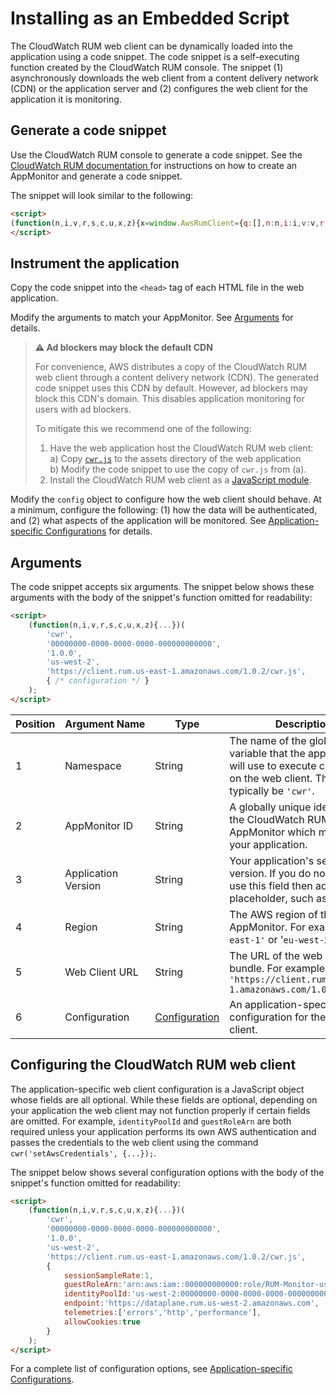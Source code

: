 # Installing as an Embedded Script

The CloudWatch RUM web client can be dynamically loaded into the application
using a code snippet. The code snippet is a self-executing function created by
the CloudWatch RUM console. The snippet (1) asynchronously downloads the web
client from a content delivery network (CDN) or the application server and (2)
configures the web client for the application it is monitoring.

## Generate a code snippet

Use the CloudWatch RUM console to generate a code snippet. See the [CloudWatch
RUM documentation
](https://docs.aws.amazon.com/AmazonCloudWatch/latest/monitoring/CloudWatch-RUM.html)
for instructions on how to create an AppMonitor and generate a code snippet.

The snippet will look similar to the following:

```html
<script>
(function(n,i,v,r,s,c,u,x,z){x=window.AwsRumClient={q:[],n:n,i:i,v:v,r:r,c:c,u:u};window[n]=function(c,p){x.q.push({c:c,p:p});};z=document.createElement('script');z.async=true;z.src=s;document.head.insertBefore(z,document.getElementsByTagName('script')[0]);})('cwr','00000000-0000-0000-0000-000000000000','1.0.0','us-west-2','https://client.rum.us-east-1.amazonaws.com/1.0.2/cwr.js',{sessionSampleRate:1,guestRoleArn:'arn:aws:iam::000000000000:role/RUM-Monitor-us-west-2-000000000000-00xx-Unauth',identityPoolId:'us-west-2:00000000-0000-0000-0000-000000000000',endpoint:'https://dataplane.rum.us-west-2.amazonaws.com',telemetries:['errors','http','performance'],allowCookies:true});
</script>
```

## Instrument the application

Copy the code snippet into the `<head>` tag of each HTML file in the web
application.

Modify the arguments to match your AppMonitor. See [Arguments](#arguments) for details.

> **:warning: Ad blockers may block the default CDN**
>
> For convenience, AWS distributes a copy of the CloudWatch RUM web client
through a content delivery network (CDN). The generated code snippet uses this
CDN by default. However, ad blockers may block this CDN's domain. This disables
application monitoring for users with ad blockers.
>
> To mitigate this we recommend one of the following:
> 1. Have the web application host the CloudWatch RUM web client:<br/>
>    a) Copy [`cwr.js`](https://client.rum.us-east-1.amazonaws.com/1.x/cwr.js) to the assets directory of the web application<br/>
>    b) Modify the code snippet to use the copy of `cwr.js` from (a).
> 2. Install the CloudWatch RUM web client as a [JavaScript module](https://www.npmjs.com/package/aws-rum-web).

Modify the `config` object to configure how the web client should behave. At a
minimum, configure the following: (1) how the data will be authenticated, and
(2) what aspects of the application will be monitored. See
[Application-specific Configurations](configuration.md) for details.

## Arguments

The code snippet accepts six arguments. The snippet below shows these arguments with the body of the snippet's function omitted for readability:
```html
<script>
    (function(n,i,v,r,s,c,u,x,z){...})(
        'cwr',
        '00000000-0000-0000-0000-000000000000',
        '1.0.0',
        'us-west-2',
        'https://client.rum.us-east-1.amazonaws.com/1.0.2/cwr.js',
        { /* configuration */ }
    );
</script>
```

| Position | Argument&nbsp;Name | Type | Description |
| --- | --- | --- | --- |
| 1 | Namespace | String | The name of the global variable that the application will use to execute commands on the web client. This will typically be `'cwr'`. |
| 2 | AppMonitor ID | String | A globally unique identifier for the CloudWatch RUM AppMonitor which monitors your application. |
| 3 | Application Version | String | Your application's semantic version. If you do not wish to use this field then add any placeholder, such as `'0.0.0'`. |
| 4 | Region | String |  The AWS region of the AppMonitor. For example, `'us-east-1'` or '`eu-west-2'`. |
| 5 | Web Client URL | String |  The URL of the web client bundle. For example, `'https://client.rum.us-east-1.amazonaws.com/1.0.2/cwr.js'`|
| 6 | Configuration | [Configuration](configuration.md) | An application-specific configuration for the web client. |

## Configuring the CloudWatch RUM web client

The application-specific web client configuration is a JavaScript object whose fields are all optional. While these fields are optional, depending on your application the web client may not function properly if certain fields are omitted. For example, `identityPoolId` and `guestRoleArn` are both required unless your application performs its own AWS authentication and passes the credentials to the web client using the command `cwr('setAwsCredentials', {...});`.

The snippet below shows several configuration options with the body of the snippet's function omitted for readability:
```html
<script>
    (function(n,i,v,r,s,c,u,x,z){...})(
        'cwr',
        '00000000-0000-0000-0000-000000000000',
        '1.0.0',
        'us-west-2',
        'https://client.rum.us-east-1.amazonaws.com/1.0.2/cwr.js',
        {
            sessionSampleRate:1,
            guestRoleArn:'arn:aws:iam::000000000000:role/RUM-Monitor-us-west-2-000000000000-00xx-Unauth',
            identityPoolId:'us-west-2:00000000-0000-0000-0000-000000000000',
            endpoint:'https://dataplane.rum.us-west-2.amazonaws.com',
            telemetries:['errors','http','performance'],
            allowCookies:true
        }
    );
</script>
```

For a complete list of configuration options, see [Application-specific Configurations](configuration.md).
